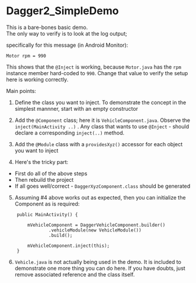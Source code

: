 # Dagger2_SimpleDemo

This is a bare-bones basic demo.  
The only way to verify is to look at the log output; 

specifically for this message (in Android Monitor): 

`Motor rpm = 990`

This shows that the `@Inject` is working, because `Motor.java` has the `rpm` instance member hard-coded to `990`.  Change that value to verify the setup here is working correctly.

Main points:

1. Define the class you want to inject.  To demonstrate the concept in the simplest mannner, start with an empty constructor

2. Add the `@Component` class; here it is `VehicleComponent.java`. Observe the `inject(MainActivity ..)` .  Any class that wants to use `@Inject` - should declare a corresponding `inject(..)` method.

3. Add the `@Module` class with a `providesXyz()` accessor for each object you want to inject

4. Here's the tricky part:
 - First do all of the above steps
 - Then rebuild the project
 - If all goes well/correct - `DaggerXyzComponent.class` should be generated

5. Assuming #4 above works out as expected, then you can initialize the Component as is required:
```
    public MainActivity() {

        mVehicleComponent = DaggerVehicleComponent.builder()
                .vehicleModule(new VehicleModule())
                .build();

        mVehicleComponent.inject(this);
    }

```

6. `Vehicle.java` is not actually being used in the demo.  It is included to demonstrate one more thing you can do here.  If you have doubts, just remove associated reference and the class itself.
